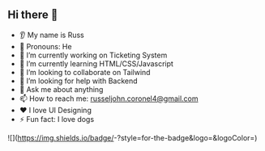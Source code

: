 ## Hi there 👋

* 👂 My name is Russ
* 👩 Pronouns: He
* 🔭 I’m currently working on Ticketing System
* 🌱 I’m currently learning HTML/CSS/Javascript
* 🤝 I’m looking to collaborate on Tailwind
* 🤔 I’m looking for help with Backend 
* 💬 Ask me about anything
* 📫 How to reach me: russeljohn.coronel4@gmail.com
* ❤️ I love UI Designing
* ⚡ Fun fact: I love dogs

![<Badge Name>](https://img.shields.io/badge/<Badge Text>-<Background Color>?style=for-the-badge&logo=<Icon Name>&logoColor=<Logo Color>)
